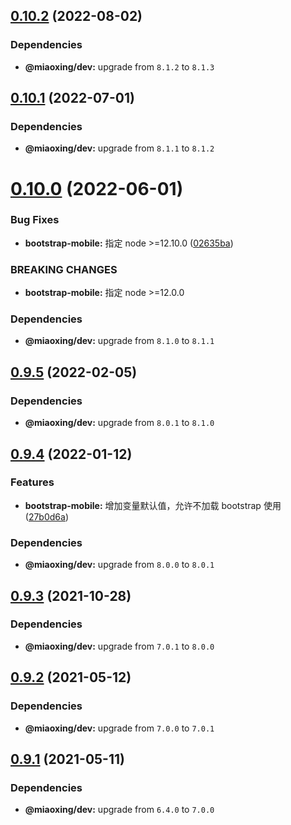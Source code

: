 ## [0.10.2](https://github.com/twinh/bootstrap-mobile/compare/v0.10.1...v0.10.2) (2022-08-02)





### Dependencies

* **@miaoxing/dev:** upgrade from `8.1.2` to `8.1.3`

## [0.10.1](https://github.com/twinh/bootstrap-mobile/compare/v0.10.0...v0.10.1) (2022-07-01)





### Dependencies

* **@miaoxing/dev:** upgrade from `8.1.1` to `8.1.2`

# [0.10.0](https://github.com/twinh/bootstrap-mobile/compare/v0.9.5...v0.10.0) (2022-06-01)


### Bug Fixes

* **bootstrap-mobile:** 指定 node >=12.10.0 ([02635ba](https://github.com/twinh/bootstrap-mobile/commit/02635bad0cb3cdb9f5455aba4c8c7ba6ddf6239e))


### BREAKING CHANGES

* **bootstrap-mobile:** 指定 node >=12.0.0





### Dependencies

* **@miaoxing/dev:** upgrade from `8.1.0` to `8.1.1`

## [0.9.5](https://github.com/twinh/bootstrap-mobile/compare/v0.9.4...v0.9.5) (2022-02-05)





### Dependencies

* **@miaoxing/dev:** upgrade from `8.0.1` to `8.1.0`

## [0.9.4](https://github.com/twinh/bootstrap-mobile/compare/v0.9.3...v0.9.4) (2022-01-12)


### Features

* **bootstrap-mobile:** 增加变量默认值，允许不加载 bootstrap 使用 ([27b0d6a](https://github.com/twinh/bootstrap-mobile/commit/27b0d6a07aa4b1a552a6414f73e038fc5fa6bc9e))





### Dependencies

* **@miaoxing/dev:** upgrade from `8.0.0` to `8.0.1`

## [0.9.3](https://github.com/twinh/bootstrap-mobile/compare/v0.9.2...v0.9.3) (2021-10-28)





### Dependencies

* **@miaoxing/dev:** upgrade from `7.0.1` to `8.0.0`

## [0.9.2](https://github.com/twinh/bootstrap-mobile/compare/v0.9.1...v0.9.2) (2021-05-12)





### Dependencies

* **@miaoxing/dev:** upgrade from `7.0.0` to `7.0.1`

## [0.9.1](https://github.com/twinh/bootstrap-mobile/compare/v0.9.0...v0.9.1) (2021-05-11)





### Dependencies

* **@miaoxing/dev:** upgrade from `6.4.0` to `7.0.0`
